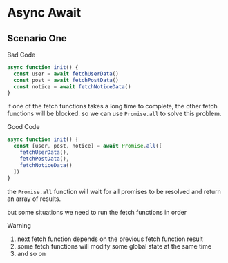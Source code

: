 # Async Await

## Scenario One

Bad Code

```ts
async function init() {
  const user = await fetchUserData()
  const post = await fetchPostData()
  const notice = await fetchNoticeData()
}
```

if one of the fetch functions takes a long time to complete, the other fetch functions will be blocked. so we can use `Promise.all` to solve this problem.

Good Code

```ts
async function init() {
  const [user, post, notice] = await Promise.all([
    fetchUserData(),
    fetchPostData(),
    fetchNoticeData()
  ])
}
```

the `Promise.all` function will wait for all promises to be resolved and return an array of results.

but some situations we need to run the fetch functions in order

> [!WARNING]
>
> 1.  next fetch function depends on the previous fetch function result
> 2.  some fetch functions will modify some global state at the same time
> 3.  and so on
